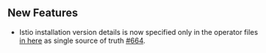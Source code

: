 ## New Features

- Istio installation version details is now specified only in the operator files [in here](https://github.com/kyma-project/istio/blob/main/internal/istiooperator) as single source of truth [#664](https://github.com/kyma-project/istio/pull/664).
